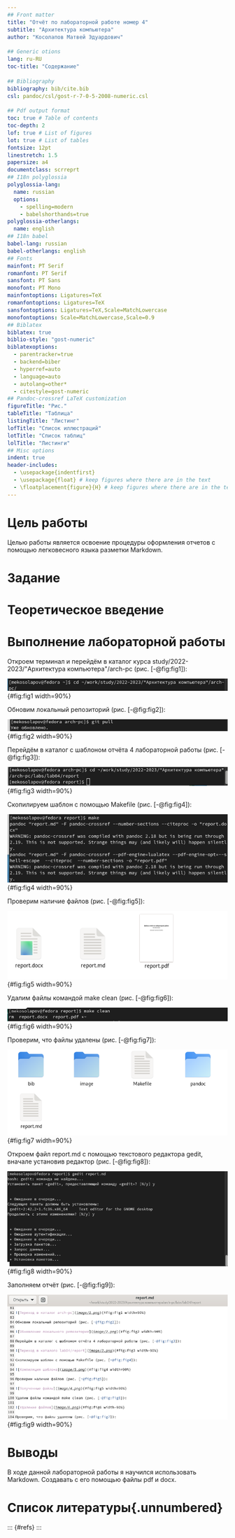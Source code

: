 ```yaml
---
## Front matter
title: "Отчёт по лабораторной работе номер 4"
subtitle: "Архитектура компьютера"
author: "Косолапов Матвей Эдуардович"

## Generic otions
lang: ru-RU
toc-title: "Содержание"

## Bibliography
bibliography: bib/cite.bib
csl: pandoc/csl/gost-r-7-0-5-2008-numeric.csl

## Pdf output format
toc: true # Table of contents
toc-depth: 2
lof: true # List of figures
lot: true # List of tables
fontsize: 12pt
linestretch: 1.5
papersize: a4
documentclass: scrreprt
## I18n polyglossia
polyglossia-lang:
  name: russian
  options:
	- spelling=modern
	- babelshorthands=true
polyglossia-otherlangs:
  name: english
## I18n babel
babel-lang: russian
babel-otherlangs: english
## Fonts
mainfont: PT Serif
romanfont: PT Serif
sansfont: PT Sans
monofont: PT Mono
mainfontoptions: Ligatures=TeX
romanfontoptions: Ligatures=TeX
sansfontoptions: Ligatures=TeX,Scale=MatchLowercase
monofontoptions: Scale=MatchLowercase,Scale=0.9
## Biblatex
biblatex: true
biblio-style: "gost-numeric"
biblatexoptions:
  - parentracker=true
  - backend=biber
  - hyperref=auto
  - language=auto
  - autolang=other*
  - citestyle=gost-numeric
## Pandoc-crossref LaTeX customization
figureTitle: "Рис."
tableTitle: "Таблица"
listingTitle: "Листинг"
lofTitle: "Список иллюстраций"
lotTitle: "Список таблиц"
lolTitle: "Листинги"
## Misc options
indent: true
header-includes:
  - \usepackage{indentfirst}
  - \usepackage{float} # keep figures where there are in the text
  - \floatplacement{figure}{H} # keep figures where there are in the text
---
```


# Цель работы

Целью работы является освоение процедуры оформления отчетов с помощью
легковесного языка разметки Markdown.

# Задание


# Теоретическое введение

# Выполнение лабораторной работы
Откроем терминал и перейдём в каталог курса study/2022-2023/"Архитектура компьютера"/arch-pc (рис. [-@fig:fig1]):

![Переход в каталог arch-pc](image/1.png){#fig:fig1 width=90%}

Обновим локальный репозиторий (рис. [-@fig:fig2]):

![Обновление локального репозитория](image/2.png){#fig:fig2 width=90%}

Перейдём в каталог с шаблоном отчёта 4 лабораторной работы (рис. [-@fig:fig3]):

![Переход в каталого lab04/report](image/3.png){#fig:fig3 width=90%}

Скопилируем шаблон с помощью Makefile (рис. [-@fig:fig4]):

![Компиляция шаблона](image/5.png){#fig:fig4 width=90%}

Проверим наличие файлов (рис. [-@fig:fig5]):

![Полученные файлы](image/4.png){#fig:fig5 width=90%}

Удалим файлы командой make clean (рис. [-@fig:fig6]):

![Удаление файлов](image/6.png){#fig:fig6 width=90%}

Проверим, что файлы удалены (рис. [-@fig:fig7]):

![Результат удаления](image/8.png){#fig:fig7 width=90%}

Откроем файл report.md с помощью текстового редактора gedit, вначале установив редактор (рис. [-@fig:fig8]):

![Установка редактора gedit](image/9.png){#fig:fig8 width=90%}

Заполняем отчёт (рис. [-@fig:fig9]):

![Отчёт](image/10.png){#fig:fig9 width=90%}

# Выводы

В ходе данной лабораторной работы я научился использовать Markdown. Создавать с его помощью файлы pdf и docx.

# Список литературы{.unnumbered}

::: {#refs}
:::

